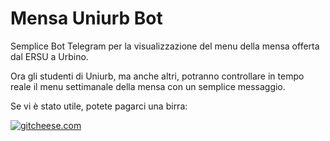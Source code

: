 # Mensa Uniurb Bot #

Semplice Bot Telegram per la visualizzazione del menu della mensa offerta dal ERSU a Urbino. 

Ora gli studenti di Uniurb, ma anche altri, potranno controllare in tempo reale il menu settimanale della mensa con un semplice messaggio.

Se vi è stato utile, potete pagarci una birra:

[![gitcheese.com](https://s3.amazonaws.com/gitcheese-ui-master/images/badge.svg)](https://www.gitcheese.com/donate/users/9751015/repos/90749559)

